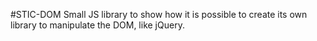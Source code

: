 #STIC-DOM
Small JS library to show how it is possible to create its own library to manipulate the DOM, like jQuery.